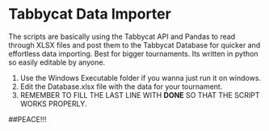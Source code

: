# Tabbycat Data Importer

The scripts are basically using the Tabbycat API and Pandas to read through XLSX files and post them to the Tabbycat Database for quicker and effortless data importing. Best for bigger tournaments. Its written in python so easily editable by anyone. 

1. Use the Windows Executable folder if you wanna just run it on windows. 
2. Edit the Database.xlsx file with the data for your tournament. 
3. REMEMBER TO FILL THE LAST LINE WITH **DONE** SO THAT THE SCRIPT WORKS PROPERLY. 

##PEACE!!!
